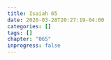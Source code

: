 ```yaml
---
title: Isaiah 65
date: 2020-03-28T20:27:19-04:00
categories: []
tags: []
chapter: "065"
inprogress: false
---
```


